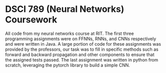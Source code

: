 # DSCI 789 (Neural Networks) Coursework
All code from my neural networks course at RIT. The first three programming assignments were on FFNNs, RNNs, and CNNs respectively and were written in Java. A large portion of code for these assignments was provided by the professors, our task was to fill in specific methods such as forward and backward propagation and other components to ensure that the assigned tests passed. The last assignment was written in python from scratch, leveraging the pytorch library to build a simple CNN.
